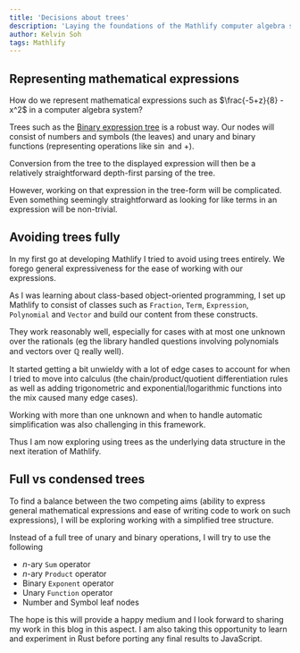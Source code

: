 ```yaml
---
title: 'Decisions about trees'
description: 'Laying the foundations of the Mathlify computer algebra system'
author: Kelvin Soh
tags: Mathlify
---
```


## Representing mathematical expressions

How do we represent mathematical expressions such as
$\frac{-5+z}{8} - x^2$ in a computer algebra system?

Trees such as the [Binary expression tree](https://en.wikipedia.org/wiki/Binary_expression_tree)
is a robust way. Our nodes will consist of numbers and symbols (the leaves) and
unary and binary functions (representing operations like $\sin$ and $+$).

Conversion from the tree to the displayed expression will then be a relatively straightforward
depth-first parsing of the tree.

However, working on that expression in the tree-form will be complicated.
Even something seemingly straightforward as looking for like terms in an expression will be
non-trivial.

## Avoiding trees fully

In my first go at developing Mathlify I tried to avoid using trees entirely. We forego general
expressiveness for the ease of working with our expressions.

As I was learning about class-based object-oriented programming, I set up Mathlify to consist of
classes such as `Fraction`, `Term`, `Expression`, `Polynomial` and `Vector` and build our content
from these constructs.

They work reasonably well, especially for cases with at most one unknown over the rationals
(eg the library handled questions involving polynomials and vectors over $\mathbb{Q}$ really well).

It started getting a bit unwieldy with a lot of edge cases to account for when I tried to move into
calculus (the chain/product/quotient differentiation rules as well as adding trigonometric and exponential/logarithmic functions into the mix
caused many edge cases).

Working with more than one unknown and when to handle automatic simplification was also challenging in this
framework.

Thus I am now exploring using trees as the underlying data structure in the next iteration of Mathlify.

## Full vs condensed trees

To find a balance between the two competing aims (ability to express general mathematical expressions and ease of writing code to work on
such expressions), I will be exploring working with a simplified tree structure.

Instead of a full tree of unary and binary operations, I will try to use the following

- $n$-ary `Sum` operator
- $n$-ary `Product` operator
- Binary `Exponent` operator
- Unary `Function` operator
- Number and Symbol leaf nodes

The hope is this will provide a happy medium and I look forward to sharing my work in this blog in this aspect.
I am also taking this opportunity to learn and experiment in Rust before porting any final results to JavaScript.
